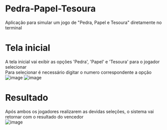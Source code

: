 # Pedra-Papel-Tesoura
Aplicação para simular um jogo de "Pedra, Papel e Tesoura" diretamente no terminal

# Tela inicial  
A tela inicial vai exibir as opções 'Pedra', 'Papel' e 'Tesoura' para o jogador selecionar  
Para selecionar é necessário digitar o numero correspondente a opção  
![image](https://user-images.githubusercontent.com/79271785/197422019-aa219178-a052-4770-89ea-fbcb8a3fd934.png)  ![image](https://user-images.githubusercontent.com/79271785/197422038-d2787908-2d7c-4a13-9264-f5badebedfa7.png)

# Resultado  
Após ambos os jogadores realizarem as devidas seleções, o sistema vai retornar com o resultado do vencedor  
![image](https://user-images.githubusercontent.com/79271785/197422076-f570e851-9dcb-42ef-9aaa-e564ef69e9a4.png)

